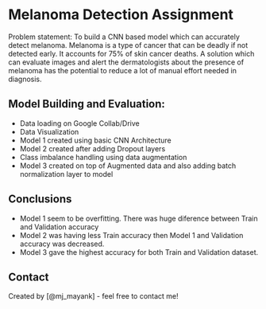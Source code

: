 # Melanoma Detection Assignment
Problem statement: To build a CNN based model which can accurately detect melanoma. Melanoma is a type of cancer that can be deadly if not detected early. It accounts for 75% of skin cancer deaths. A solution which can evaluate images and alert the dermatologists about the presence of melanoma has the potential to reduce a lot of manual effort needed in diagnosis.

<!-- You can include any other section that is pertinent to your problem -->

## Model Building and Evaluation:
- Data loading on Google Collab/Drive
- Data Visualization
- Model 1 created using basic CNN Architecture
- Model 2 created after adding Dropout layers
- Class imbalance handling using data augmentation
- Model 3 created on top of Augmented data and also adding batch normalization layer to model

<!-- You don't have to answer all the questions - just the ones relevant to your project. -->

## Conclusions
- Model 1 seem to be overfitting. There was huge diference between Train and Validation accuracy
- Model 2 was having less Train accuracy then Model 1 and Validation accuracy was decreased.
- Model 3 gave the highest accuracy for both Train and Validation dataset.

<!-- You don't have to answer all the questions - just the ones relevant to your project. -->

<!-- As the libraries versions keep on changing, it is recommended to mention the version of library used in this project -->

## Contact
Created by [@mj_mayank] - feel free to contact me!


<!-- Optional -->
<!-- ## License -->
<!-- This project is open source and available under the [... License](). -->

<!-- You don't have to include all sections - just the one's relevant to your project -->
